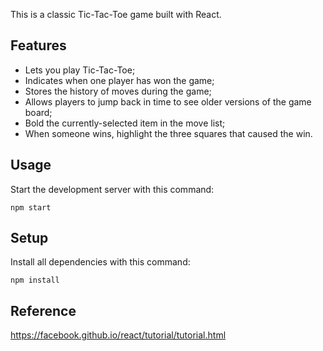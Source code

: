 This is a classic Tic-Tac-Toe game built with React.



## Features

* Lets you play Tic-Tac-Toe;
* Indicates when one player has won the game;
* Stores the history of moves during the game;
* Allows players to jump back in time to see older versions of the game board;
* Bold the currently-selected item in the move list;
* When someone wins, highlight the three squares that caused the win.



## Usage

Start the development server with this command:

```
npm start
```



## Setup

Install all dependencies with this command:

```
npm install
```

## Reference

https://facebook.github.io/react/tutorial/tutorial.html